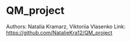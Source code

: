 # QM_project
 Authors:
 Natalia Kramarz, Viktoriia Vlasenko
 Link: https://github.com/NatalieKra12/QM_project
